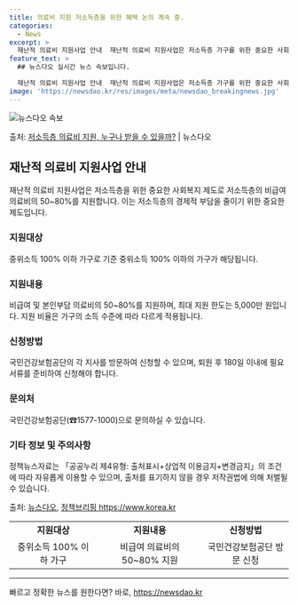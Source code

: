 ```yaml
---
title: 의료비 지원 저소득층을 위한 혜택 논의 계속 중.
categories:
  - News
excerpt: >
  재난적 의료비 지원사업 안내  재난적 의료비 지원사업은 저소득층 가구를 위한 중요한 사회복지 제도로, 비급여…
feature_text: >
  ## 뉴스다오 실시간 뉴스 속보입니다.

  재난적 의료비 지원사업 안내  재난적 의료비 지원사업은 저소득층 가구를 위한 중요한 사회복지 제도로, 비급여…
image: 'https://newsdao.kr/res/images/meta/newsdao_breakingnews.jpg'
---
```


![뉴스다오 속보](https://newsdao.kr/res/images/meta/newsdao_breakingnews.jpg)

<p>출처: <a href="https://newsdao.kr/4486" rel="dofollow">저소득층 의료비 지원, 누구나 받을 수 있을까?</a> | 뉴스다오</p>

<h2 data-ke-size="size26">재난적 의료비 지원사업 안내</h2>
<p data-ke-size="size16">재난적 의료비 지원사업은 저소득층을 위한 중요한 사회복지 제도로 저소득층의 비급여 의료비의 50~80%를 지원합니다. 이는 저소득층의 경제적 부담을 줄이기 위한 중요한 제도입니다.</p>

<h3>지원대상</h3>
<p data-ke-size="size16">중위소득 100% 이하 가구로 기준 중위소득 100% 이하의 가구가 해당됩니다.</p>

<h3>지원내용</h3>
<p data-ke-size="size16">비급여 및 본인부담 의료비의 50~80%를 지원하며, 최대 지원 한도는 5,000만 원입니다. 지원 비율은 가구의 소득 수준에 따라 다르게 적용됩니다.</p>

<h3>신청방법</h3>
<p data-ke-size="size16">국민건강보험공단의 각 지사를 방문하여 신청할 수 있으며, 퇴원 후 180일 이내에 필요 서류를 준비하여 신청해야 합니다.</p>

<h3>문의처</h3>
<p data-ke-size="size16">국민건강보험공단(☎1577-1000)으로 문의하실 수 있습니다.</p>

<h3>기타 정보 및 주의사항</h3>
<p data-ke-size="size16">정책뉴스자료는 「공공누리 제4유형: 출처표시+상업적 이용금지+변경금지」의 조건에 따라 자유롭게 이용할 수 있으며, 출처를 표기하지 않을 경우 저작권법에 의해 처벌될 수 있습니다.</p>

<p data-ke-size="size16">출처: <a href="https://newsdao.kr/4486">뉴스다오</a>, <a href="https://www.korea.kr">정책브리핑 https://www.korea.kr</a></p>
<table>
  <tr>
    <td style="text-align: center; height: 17px;"><b>지원대상</b></td>
    <td style="text-align: center; height: 17px;"><b>지원내용</b></td>
    <td style="text-align: center; height: 17px;"><b>신청방법</b></td>
  </tr>
  <tr>
    <td style="text-align: center;">중위소득 100% 이하 가구</td>
    <td style="text-align: center;">비급여 의료비의 50~80% 지원</td>
    <td style="text-align: center;">국민건강보험공단 방문 신청</td>
  </tr>
</table>
<hr> 

빠르고 정확한 뉴스를 원한다면? 바로, <a href="https://newsdao.kr" rel="dofollow">https://newsdao.kr</a>


    
